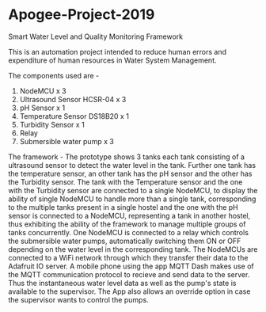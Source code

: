 # Apogee-Project-2019
Smart Water Level and Quality Monitoring Framework

This is an automation project intended to reduce human errors and expenditure of human resources in Water System Management.

The components used are - 
1. NodeMCU x 3
2. Ultrasound Sensor HCSR-04 x 3
3. pH Sensor x 1
4. Temperature Sensor DS18B20 x 1
5. Turbidity Sensor x 1 
6. Relay
7. Submersible water pump x 3

The framework - 
The prototype shows 3 tanks each tank consisting of a ultrasound sensor to detect the water level in the tank. Further one tank has the temperature sensor, an other tank has the pH sensor and the other has the Turbidity sensor.
The tank with the Temperature sensor and the one with the Turbidity sensor are connected to a single NodeMCU, to display the ability of single NodeMCU to handle more than a single tank, corresponding to the multiple tanks present in a single hostel and the one with the pH sensor is connected to a NodeMCU, representing a tank in another hostel, thus exhibiting the ability of the framework to manage multiple groups of tanks concurrently.
One NodeMCU is connected to a relay which controls the submersible water pumps, automatically switching them ON or OFF depending on the water level in the corresponding tank.
The NodeMCUs are connected to a WiFi network through which they transfer their data to the Adafruit IO server.
A mobile phone using the app MQTT Dash makes use of the MQTT communication protocol to recieve and send data to the server. 
Thus the instantaneous water level data as well as the pump's state is available to the supervisor.
The App also allows an override option in case the supervisor wants to control the pumps.
